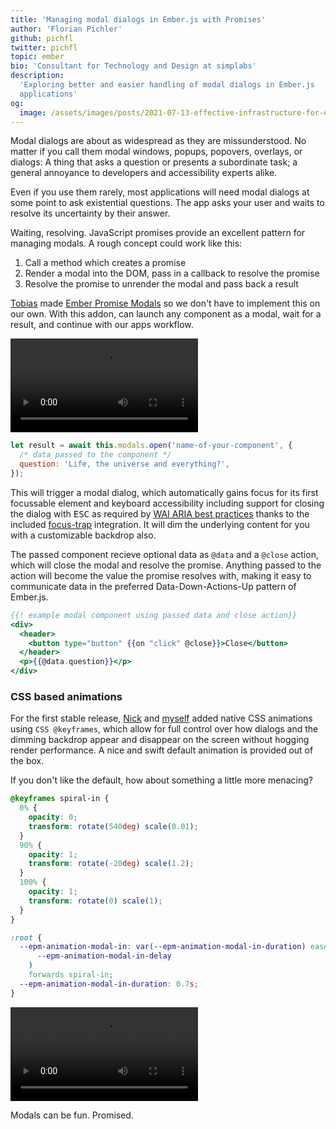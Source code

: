 ```yaml
---
title: 'Managing modal dialogs in Ember.js with Promises'
author: 'Florian Pichler'
github: pichfl
twitter: pichfl
topic: ember
bio: 'Consultant for Technology and Design at simplabs'
description:
  'Exploring better and easier handling of modal dialogs in Ember.js
  applications'
og:
  image: /assets/images/posts/2021-07-13-effective-infrastructure-for-efficient-development-workflows/og-image.png
---
```


Modal dialogs are about as widespread as they are missunderstood. No matter if
you call them modal windows, popups, popovers, overlays, or dialogs: A thing
that asks a question or presents a subordinate task; a general annoyance to
developers and accessibility experts alike.

Even if you use them rarely, most applications will need modal dialogs at some
point to ask existential questions. The app asks your user and waits to resolve
its uncertainty by their answer.

<!--break-->

Waiting, resolving. JavaScript promises provide an excellent pattern for
managing modals. A rough concept could work like this:

1. Call a method which creates a promise
2. Render a modal into the DOM, pass in a callback to resolve the promise
3. Resolve the promise to unrender the modal and pass back a result

[Tobias](https://github.com/Turbo87) made
[Ember Promise Modals](https://simplabs.github.io/ember-promise-modals/) so we
don't have to implement this on our own. With this addon, can launch any
component as a modal, wait for a result, and continue with our apps workflow.

![Video showing a basic Ember Promise Modals dialog in action](/assets/images/posts/2021-08-13-managing-modals-in-ember/epm.mp4#video)

```js
let result = await this.modals.open('name-of-your-component', {
  /* data passed to the component */
  question: 'Life, the universe and everything?',
});
```

This will trigger a modal dialog, which automatically gains focus for its first
focussable element and keyboard accessibility including support for closing the
dialog with <kbd>ESC</kbd> as required by
[WAI ARIA best practices](https://www.w3.org/TR/wai-aria-practices-1.1/#dialog_modal)
thanks to the included [focus-trap](https://github.com/davidtheclark/focus-trap)
integration. It will dim the underlying content for you with a customizable
backdrop also.

The passed component recieve optional data as `@data` and a `@close` action,
which will close the modal and resolve the promise. Anything passed to the
action will become the value the promise resolves with, making it easy to
communicate data in the preferred Data-Down-Actions-Up pattern of Ember.js.

```hbs
{{! example modal component using passed data and close action}}
<div>
  <header>
    <button type="button" {{on "click" @close}}>Close</button>
  </header>
  <p>{{@data.question}}</p>
</div>
```

### CSS based animations

For the first stable release, [Nick](https://github.com/nickschot) and
[myself](https://github.com/pichfl) added native CSS animations using
`CSS @keyframes`, which allow for full control over how dialogs and the dimming
backdrop appear and disappear on the screen without hogging render performance.
A nice and swift default animation is provided out of the box.

If you don't like the default, how about something a little more menacing?

```css
@keyframes spiral-in {
  0% {
    opacity: 0;
    transform: rotate(540deg) scale(0.01);
  }
  90% {
    opacity: 1;
    transform: rotate(-20deg) scale(1.2);
  }
  100% {
    opacity: 1;
    transform: rotate(0) scale(1);
  }
}

:root {
  --epm-animation-modal-in: var(--epm-animation-modal-in-duration) ease-out var(
      --epm-animation-modal-in-delay
    )
    forwards spiral-in;
  --epm-animation-modal-in-duration: 0.7s;
}
```

![Animation of a modal spiraling in after clicking a button below a picture of a cartoon character asking for pictures of Spider Man. The modal shows an image with Spider Man hiding behind a tree and a bold caption saying "I'm Batman"](/assets/images/posts/2021-08-13-managing-modals-in-ember/spiderman.mp4#video)

Modals can be fun. Promised.
